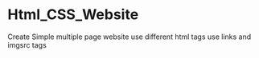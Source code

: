 # Html_CSS_Website
Create Simple multiple page website 
use different html tags
use links and imgsrc tags

